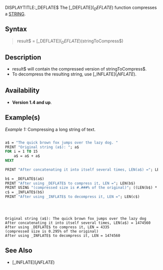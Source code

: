 DISPLAYTITLE:_DEFLATE$
The [_DEFLATE$](_DEFLATE$) function compresses a [STRING](STRING).


## Syntax

> result$ = [_DEFLATE$](_DEFLATE$)(stringToCompress$)


## Description

* result$ will contain the compressed version of stringToCompress$.
* To decompress the resulting string, use [_INFLATE$](_INFLATE$).


## Availability

* **Version 1.4 and up**.


## Example(s)

*Example 1:* Compressing a long string of text.

```vb

a$ = "The quick brown fox jumps over the lazy dog. "
PRINT "Original string (a$): "; a$
FOR i = 1 TO 15
    a$ = a$ + a$
NEXT
 
PRINT "After concatenating it into itself several times, LEN(a$) ="; LEN(a$)
 
b$ = _DEFLATE$(a$)
PRINT "After using _DEFLATE$ to compress it, LEN ="; LEN(b$)
PRINT USING "(compressed size is #.###% of the original)"; ((LEN(b$) * 100) / LEN(a$))
c$ = _INFLATE$(b$)
PRINT "After using _INFLATE$ to decompress it, LEN ="; LEN(c$)
 
```

```text


Original string (a$): The quick brown fox jumps over the lazy dog
After concatenating it into itself several times, LEN(a$) = 1474560
After using _DEFLATE$ to compress it, LEN = 4335
(compressed size is 0.295% of the original)
After using _INFLATE$ to decompress it, LEN = 1474560

```



## See Also

* [_INFLATE$](_INFLATE$)




